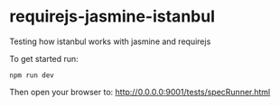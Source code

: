 requirejs-jasmine-istanbul
==========================

Testing how istanbul works with jasmine and requirejs

To get started run: 
  
  `npm run dev`
  
Then open your browser to: http://0.0.0.0:9001/tests/specRunner.html

